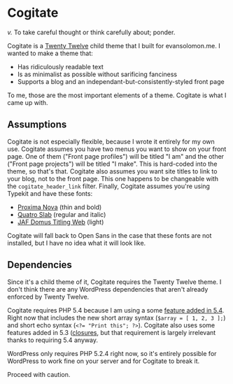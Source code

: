 # Cogitate

*v.* To take careful thought or think carefully about; ponder.

Cogitate is a [Twenty Twelve](http://wordpress.org/extend/themes/twentytwelve) child theme that I built for evansolomon.me.  I wanted to make a theme that:

* Has ridiculously readable text
* Is as minimalist as possible without sarificing fanciness
* Supports a blog and an independant-but-consistently-styled front page

To me, those are the most important elements of a theme.  Cogitate is what I came up with.

## Assumptions

Cogitate is not especially flexible, because I wrote it entirely for my own use.  Cogitate assumes you have two menus you want to show on your front page.  One of them ("Front page profiles") will be titled "I am" and the other ("Front page projects") will be titled "I make".  This is hard-coded into the theme, so that's that.  Cogitate also assumes you want site titles to link to your blog, not to the front page.  This one happens to be changeable with the `cogitate_header_link` filter.  Finally, Cogitate assumes you're using Typekit and have these fonts:

* [Proxima Nova](https://typekit.com/fonts/proxima-nova) (thin and bold)
* [Quatro Slab](https://typekit.com/fonts/quatro-slab) (regular and italic)
* [JAF Domus Titling Web](https://typekit.com/fonts/jaf-domus-titling-web) (light)

Cogitate will fall back to Open Sans in the case that these fonts are not installed, but I have no idea what it will look like.

## Dependencies

Since it's a child theme of it, Cogitate requires the Twenty Twelve theme.  I don't think there are any WordPress dependencies that aren't already enforced by Twenty Twelve.

Cogitate requires PHP 5.4 because I am using a some [feature added in 5.4](http://php.net/manual/en/migration54.new-features.php).  Right now that includes the new short array syntax (`$array = [ 1, 2, 3 ];`) and short echo syntax (`<?= "Print this"; ?>`).  Cogitate also uses some features added in 5.3 ([closures](http://php.net/manual/en/functions.anonymous.php), but that requirement is largely irrelevant thanks to requiring 5.4 anyway.

WordPress only requires PHP 5.2.4 right now, so it's entirely possible for WordPress to work fine on your server and for Cogitate to break it.

Proceed with caution.
